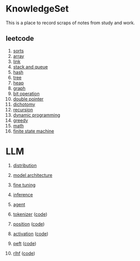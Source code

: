 # KnowledgeSet
This is a place to record scraps of notes from study and work.

## leetcode
1. [sorts](codes/leetcode/sorts.py)
2. [array](codes/leetcode/array.py)
3. [link](codes/leetcode/link.py)
4. [stack and queue](codes/leetcode/stack_and_queue.py)
5. [hash](codes/leetcode/hash.py)
6. [tree](codes/leetcode/tree.py)
7. [heap](codes/leetcode/heap.py)
8. [graph](codes/leetcode/graph.py)
9. [bit operation](codes/leetcode/bit_operation.py)
10. [double pointer](codes/leetcode/double_pointer.py)
11. [dichotomy](codes/leetcode/dichotomy.py)
12. [recursion](codes/leetcode/recursion.py)
13. [dynamic programming](codes/leetcode/dynamic_programming.py)
14. [greedy](codes/leetcode/greedy.py)
15. [math](codes/leetcode/math.py)
16. [finite state machine](codes/leetcode/finite_state_machine.py)

# LLM
1. [distribution](notes/llm/distribution/README.md)
2. [model architecture](notes/llm/model_architecture/README.md)
3. [fine tuning](notes/llm/fine_tuning/README.md)
4. [inference](notes/llm/inference/README.md)
5. [agent](notes/llm/agent/README.md)


6. [tokenizer](notes/llm/tokenizer.md) ([code](codes/llm/tokenizer.py))
7. [position](notes/llm/position.md) ([code](codes/llm/position.py))
8. [activation](notes/llm/activation.md) ([code](codes/llm/activation.py))
9. [peft](notes/llm/peft.md) ([code](codes/llm/peft))
10. [rlhf](notes/llm/rlhf.md) ([code](codes/llm/rlhf))
